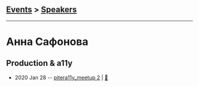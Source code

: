 ## [Events](../README.md) > [Speakers](../speakers.md)
---

# Анна Сафонова

## Production &amp; a11y
- 2020 Jan 28 -- [pitera11y_meetup 2](https://www.youtube.com/watch?v=gXnEnQ5344M)  | [:notebook:](https://pitercss.ru/a11y/2/pres/production-a11y.pdf)  
